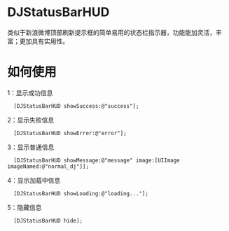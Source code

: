 # DJStatusBarHUD
类似于新浪微博顶部刷新提示框的简单易用的状态栏指示器，功能能加灵活，丰富；更加具有实用性。
# 如何使用
1：显示成功信息
```objc
  [DJStatusBarHUD showSuccess:@"success"];
```
2：显示失败信息
```objc
  [DJStatusBarHUD showError:@"error"];
```
3：显示普通信息
```objc
  [DJStatusBarHUD showMessage:@"message" image:[UIImage imageNamed:@"normal_dj"]];
```
4：显示加载中信息
```objc
  [DJStatusBarHUD showLoading:@"loading..."];
```
5：隐藏信息
```objc
  [DJStatusBarHUD hide];
```
